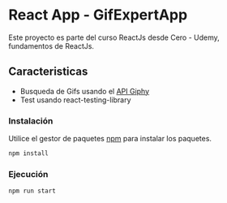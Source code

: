 # React App - GifExpertApp

Este proyecto es parte del curso ReactJs desde Cero - Udemy, fundamentos de ReactJs.

## Caracteristicas

- Busqueda de Gifs usando el [API Giphy](https://developers.giphy.com/docs/api#quick-start-guide)
- Test usando react-testing-library

### Instalación

Utilice el gestor de paquetes [npm](https://docs.npmjs.com/downloading-and-installing-node-js-and-npm) para instalar los paquetes.

```bash
npm install
```

### Ejecución

```bash
npm run start
```

